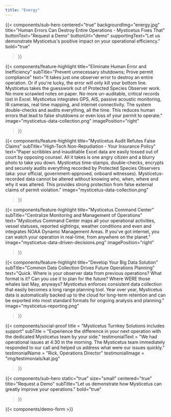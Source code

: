 ```yaml
---
title: "Energy"
---
```


{{< components/sub-hero
	centered="true"
	backgroundImg="energy.jpg"
	title="Human Errors Can Destroy Entire Operations - Mysticetus Fixes That"
	buttonText="Request a Demo"
	buttonUrl="demo"
	supportingText="Let us demonstrate Mysticetus's positive impact on your operational efficiency."
	bold="true"
>}}

{{< components/feature-highlight
	title="Eliminate Human Error and Inefficiency"
	subTitle="Prevent unnecessary shutdowns; Prove permit compliance"
	text="It takes just one observer error to destroy an entire operation. Or if you're lucky, the error will only kill your bottom line. Mysticetus takes the guesswork out of Protected Species Observer work. No more scrawled notes on paper. No more un-auditable, critical records lost in Excel. Mysticetus integrates GPS, AIS, passive acoustic monitoring, IR cameras, real time mapping, and internet connectivity. The system double-checks and audits everything, all the time. This reduces human errors that lead to false shutdowns or even loss of your permit to operate."
	image="mysticetus-data-collection.png"
	imagePosition="right"
>}}

{{< components/feature-highlight
	title="Mysticetus Audit Refutes False Claims"
	subTitle="High-Tech Non-Repudiation - Your Insurance Policy"
	text="Paper scribbles and inauditable Excel data are easily tossed out of court by opposing counsel. All it takes is one angry citizen and a blurry photo to take you down. Mysticetus time-stamps, double-checks, encrypts and securely audits everything recorded by Protected Species Observers (aka: your official, government-approved, onboard witnesses). Mysticetus-recorded data cannot be altered without knowing who, when, where and why it was altered. This provides strong protection from false external claims of permit violation."
	image="mysticetus-data-collection.png"
>}}

{{< components/feature-highlight
	title="Mysticetus Command Center"
	subTitle="Centralize Monitoring and Management of Operations"
	text="Mysticetus Command Center maps all your operational activities, vessel statuses, reported sightings, weather conditions and even and integrates NOAA Dynamic Management Areas. If you've got internet, you can watch your operation in real-time, from anywhere on the planet."
	image="mysticetus-data-driven-decisions.png"
	imagePosition="right"
>}}

{{< components/feature-highlight
	title="Develop Your Big Data Solution"
	subTitle="Common Data Collection Drives Future Operations Planning"
	text="Quick. Where is your observer data from previous operations? What format is it? Can you use it to plan for the future? Where WERE those whales last May, anyways? Mysticetus enforces consistent data collection that easily becomes a long range planning tool. Year over year, Mysticetus data is automatically backed up to the cloud for long-term retention and can be exported into most standard formats for ongoing analysis and planning."
	image="mysticetus-reporting.png"
>}}

{{< components/social-proof 
	title = "Mysticetus Turnkey Solutions includes support"
	subTitle = "Experience the difference in your next operation with the dedicated Mysticetus team by your side."
	testimonialText = "We had operational issues at 4:30 in the morning. The Mysticetus team immediately responded to our call and helped us address what were our issues quickly."
	testimonialName = "Rick, Operations Director"
	testimonialImage = "img/testimonials/kat.jpg"
>}}

{{< components/sub-hero
	static="true"
	size="small"
	centered="true"
	title="Request a Demo"
	subTitle="Let us demonstrate how Mysticetus can greatly improve your operations."
	bold="true"
>}}

{{< components/demo-form >}}
